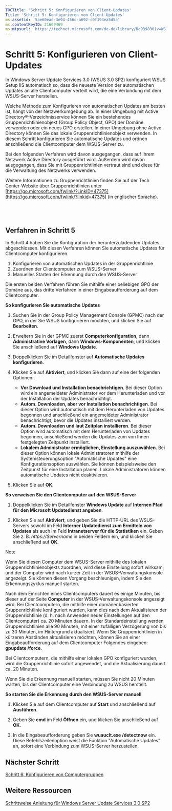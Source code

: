```yaml
---
TOCTitle: 'Schritt 5: Konfigurieren von Client-Updates'
Title: 'Schritt 5: Konfigurieren von Client-Updates'
ms:assetid: '5ae60ead-3e94-456c-a692-c0f193ea5d5a'
ms:contentKeyID: 21669469
ms:mtpsurl: 'https://technet.microsoft.com/de-de/library/Dd939830(v=WS.10)'
---
```


Schritt 5: Konfigurieren von Client-Updates
===========================================

In Windows Server Update Services 3.0 (WSUS 3.0 SP2) konfiguriert WSUS Setup IIS automatisch so, dass die neueste Version der automatischen Updates an alle Clientcomputer verteilt wird, die eine Verbindung mit dem WSUS-Server herstellen.

Welche Methode zum Konfigurieren von automatischen Updates am besten ist, hängt von der Netzwerkumgebung ab. In einer Umgebung mit Active Directory®-Verzeichnisservice können Sie ein bestehendes Gruppenrichtlinienobjekt (Group Policy Object, GPO) der Domäne verwenden oder ein neues GPO erstellen. In einer Umgebung ohne Active Directory können Sie das lokale Gruppenrichtlinienobjekt verwenden. In diesem Schritt konfigurieren Sie automatische Updates und ordnen anschließend die Clientcomputer dem WSUS-Server zu.

Bei den folgenden Verfahren wird davon ausgegangen, dass auf Ihrem Netzwerk Active Directory ausgeführt wird. Außerdem wird davon ausgegangen, dass Sie mit Gruppenrichtlinien vertraut sind und diese für die Verwaltung des Netzwerks verwenden.

Weitere Informationen zu Gruppenrichtlinien finden Sie auf der Tech Center-Website über Gruppenrichtlinien unter [https://go.microsoft.com/fwlink/?LinkID=47375](https://go.microsoft.com/fwlink/?linkid=47375) (in englischer Sprache).

 
-

Verfahren in Schritt 5
----------------------

In Schritt 4 haben Sie die Konfiguration der herunterzuladenden Updates abgeschlossen. Mit diesen Verfahren können Sie automatische Updates für Clientcomputer konfigurieren.

1.  Konfigurieren von automatischen Updates in der Gruppenrichtlinie
2.  Zuordnen der Clientcomputer zum WSUS-Server
3.  Manuelles Starten der Erkennung durch den WSUS-Server

Die ersten beiden Verfahren führen Sie mithilfe einer beliebigen GPO der Domäne aus, das dritte Verfahren in einer Eingabeaufforderung auf dem Clientcomputer.

**So konfigurieren Sie automatische Updates**
1.  Suchen Sie in der Group Policy Management Console (GPMC) nach der GPO, in der Sie WSUS konfigurieren möchten, und klicken Sie auf **Bearbeiten**.

2.  Erweitern Sie in der GPMC zuerst **Computerkonfiguration**, dann **Administrative Vorlagen**, dann **Windows-Komponenten**, und klicken Sie anschließend auf **Windows Update**.

3.  Doppelklicken Sie im Detailfenster auf **Automatische Updates konfigurieren**.

4.  Klicken Sie auf **Aktiviert**, und klicken Sie dann auf eine der folgenden Optionen:

    -   **Vor Download und Installation benachrichtigen**. Bei dieser Option wird ein angemeldeter Administrator vor dem Herunterladen und vor der Installation der Updates benachrichtigt.
    -   **Autom. Downloaden, aber vor Installation benachrichtigen**. Bei dieser Option wird automatisch mit dem Herunterladen von Updates begonnen und anschließend ein angemeldeter Administrator benachrichtigt, bevor die Updates installiert werden.
    -   **Autom. Downloaden und laut Zeitplan installieren**. Bei dieser Option wird automatisch mit dem Herunterladen von Updates begonnen, anschließend werden die Updates zum von Ihnen festgelegten Zeitpunkt installiert.
    -   **Lokalem Administrator ermöglichen, Einstellung auszuwählen**. Bei dieser Option können lokale Administratoren mithilfe der Systemsteuerungsoption "Automatische Updates" eine Konfigurationsoption auswählen. Sie können beispielsweise den Zeitpunkt für eine Installation planen. Lokale Administratoren können automatische Updates nicht deaktivieren.

5.  Klicken Sie auf **OK**.

**So verweisen Sie den Clientcomputer auf den WSUS-Server**
1.  Doppelklicken Sie im Detailfenster **Windows Update** auf **Internen Pfad für den Microsoft Updatedienst angeben**.

2.  Klicken Sie auf **Aktiviert**, und geben Sie die HTTP-URL des WSUS-Servers sowohl im Feld **Interner Updatedienst zum Ermitteln von Updates** als auch im Feld **Intranetserver für die Statistiken** ein. Geben Sie z. B. *https://Servername* in beiden Feldern ein, und klicken Sie anschließend auf **OK**.

 
> [!NOTE]
> Wenn Sie diesen Computer dem WSUS-Server mithilfe des lokalen Gruppenrichtlinienobjekts zuordnen, wird diese Einstellung sofort wirksam, und der Computer wird nach kurzer Zeit in der WSUS-Verwaltungskonsole angezeigt. Sie können diesen Vorgang beschleunigen, indem Sie den Erkennungszyklus manuell starten.
 

Nach dem Einrichten eines Clientcomputers dauert es einige Minuten, bis dieser auf der Seite **Computer** in der WSUS-Verwaltungskonsole angezeigt wird. Bei Clientcomputern, die mithilfe einer domänenbasierten Gruppenrichtlinie konfiguriert wurden, kann dies nach dem Aktualisieren der Gruppenrichtlinie (d. h. nach Anwenden neuer Einstellungen auf den Clientcomputer) ca. 20 Minuten dauern. In der Standardeinstellung werden Gruppenrichtlinien alle 90 Minuten, mit einer zufälligen Verzögerung von bis zu 30 Minuten, im Hintergrund aktualisiert. Wenn Sie Gruppenrichtlinien in kürzeren Abständen aktualisieren möchten, können Sie an einer Eingabeaufforderung auf dem Clientcomputer Folgendes eingeben: **gpupdate /force**.

Bei Clientcomputern, die mithilfe einer lokalen GPO konfiguriert wurden, wird die Gruppenrichtlinie sofort angewendet, und die Aktualisierung dauert ca. 20 Minuten.

Wenn Sie die Erkennung manuell starten, müssen Sie nicht 20 Minuten warten, bis der Clientcomputer eine Verbindung zu WSUS herstellt.

**So starten Sie die Erkennung durch den WSUS-Server manuell**
1.  Klicken Sie auf dem Clientcomputer auf **Start** und anschließend auf **Ausführen**.

2.  Geben Sie **cmd** im Feld **Öffnen** ein, und klicken Sie anschließend auf **OK**.

3.  In die Eingabeaufforderung geben Sie **wuauclt.exe /detectnow** ein. Diese Befehlszeilenoption weist die Funktion "Automatische Updates" an, sofort eine Verbindung zum WSUS-Server herzustellen.

Nächster Schritt
----------------

[Schritt 6: Konfigurieren von Computergruppen](https://technet.microsoft.com/70518732-2179-4e41-9609-7f9999867f41)

Weitere Ressourcen
------------------

[Schrittweise Anleitung für Windows Server Update Services 3.0 SP2](https://technet.microsoft.com/4b504edc-93b3-45b0-a7e8-d0107f1a4442)
